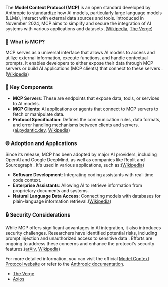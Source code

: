 The **Model Context Protocol (MCP)** is an open standard developed by Anthropic to standardize how AI models, particularly large language models (LLMs), interact with external data sources and tools. Introduced in November 2024, MCP aims to simplify and secure the integration of AI systems with various applications and datasets .([Wikipedia][1], [The Verge][2])

### 🔧 What is MCP?

MCP serves as a universal interface that allows AI models to access and utilize external information, execute functions, and handle contextual prompts. It enables developers to either expose their data through MCP servers or build AI applications (MCP clients) that connect to these servers .([Wikipedia][1])

### 🔌 Key Components

* **MCP Servers**: These are endpoints that expose data, tools, or services to AI models.
* **MCP Clients**: AI applications or agents that connect to MCP servers to fetch or manipulate data.
* **Protocol Specification**: Defines the communication rules, data formats, and error handling mechanisms between clients and servers.([ai.pydantic.dev][3], [Wikipedia][4])

### 🌐 Adoption and Applications

Since its release, MCP has been adopted by major AI providers, including OpenAI and Google DeepMind, as well as companies like Replit and Sourcegraph . It's used in various applications, such as:([Wikipedia][1])

* **Software Development**: Integrating coding assistants with real-time code context.
* **Enterprise Assistants**: Allowing AI to retrieve information from proprietary documents and systems.
* **Natural Language Data Access**: Connecting models with databases for plain-language information retrieval.([Wikipedia][1])

### 🔒 Security Considerations

While MCP offers significant advantages in AI integration, it also introduces security challenges. Researchers have identified potential risks, including prompt injection and unauthorized access to sensitive data . Efforts are ongoing to address these concerns and enhance the protocol's security features.([arXiv][5], [Wikipedia][1])

For more detailed information, you can visit the official [Model Context Protocol website](https://modelcontextprotocol.io/introduction) or refer to the [Anthropic documentation](https://docs.anthropic.com/en/docs/agents-and-tools/mcp).

* [The Verge](https://www.theverge.com/2024/11/25/24305774/anthropic-model-context-protocol-data-sources?utm_source=chatgpt.com)
* [Axios](https://www.axios.com/2025/04/17/model-context-protocol-anthropic-open-source?utm_source=chatgpt.com)

[1]: https://en.wikipedia.org/wiki/Model_Context_Protocol?utm_source=chatgpt.com "Model Context Protocol"
[2]: https://www.theverge.com/2024/11/25/24305774/anthropic-model-context-protocol-data-sources?utm_source=chatgpt.com "Anthropic launches tool to connect AI systems directly to datasets"
[3]: https://ai.pydantic.dev/mcp/?utm_source=chatgpt.com "Model Context Protocol (MCP) - PydanticAI"
[4]: https://zh.wikipedia.org/wiki/%E6%A8%A1%E5%9E%8B%E4%B8%8A%E4%B8%8B%E6%96%87%E5%8D%8F%E8%AE%AE?utm_source=chatgpt.com "模型上下文协议"
[5]: https://arxiv.org/abs/2504.19997?utm_source=chatgpt.com "Simplified and Secure MCP Gateways for Enterprise AI Integration"

